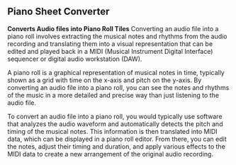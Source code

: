 ## Piano Sheet Converter

**Converts Audio files into Piano Roll Tiles** 
Converting an audio file into a piano roll involves extracting the musical notes and rhythms from the audio recording and translating them into a visual representation that can be edited and played back in a MIDI (Musical Instrument Digital Interface) sequencer or digital audio workstation (DAW).

A piano roll is a graphical representation of musical notes in time, typically shown as a grid with time on the x-axis and pitch on the y-axis. By converting an audio file into a piano roll, you can see the notes and rhythms of the music in a more detailed and precise way than just listening to the audio file.

To convert an audio file into a piano roll, you would typically use software that analyzes the audio waveform and automatically detects the pitch and timing of the musical notes. This information is then translated into MIDI data, which can be displayed in a piano roll editor. From there, you can edit the notes, adjust their timing and duration, and apply various effects to the MIDI data to create a new arrangement of the original audio recording.
